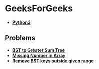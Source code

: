 # GeeksForGeeks

- **[Python3](https://github.com/Razeen-Shaikh/geeksforgeeks/tree/main/python3)**

## Problems

- **[BST to Greater Sum Tree](https://github.com/Razeen-Shaikh/geeksforgeeks/tree/main/problems/bst-to-greater-sum-tree)**
- **[Missing Number in Array](https://github.com/Razeen-Shaikh/geeksforgeeks/tree/main/problems/missing-number-in-array)**
- **[Remove BST keys outside given range](https://github.com/Razeen-Shaikh/geeksforgeeks/tree/main/problems/remove-bst-keys-outside-given-range)**
